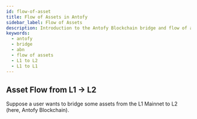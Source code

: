 ```yaml
---
id: flow-of-asset
title: Flow of Assets in Antofy
sidebar_label: Flow of Assets
description: Introduction to the Antofy Blockchain bridge and flow of assets between L1 and L2.
keywords:
  - antofy
  - bridge
  - abn
  - flow of assets
  - L1 to L2
  - L1 to L1
---
```


## Asset Flow from L1 &rarr; L2

Suppose a user wants to bridge some assets from the L1 Mainnet to L2 (here, Antofy Blockchain).
